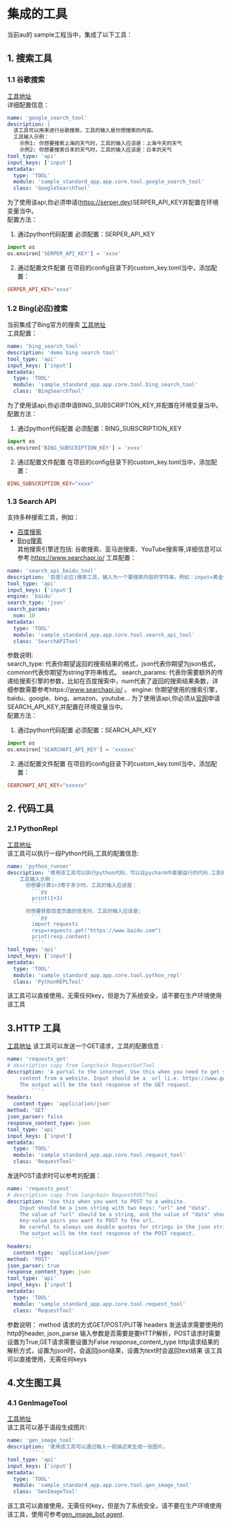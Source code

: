# 集成的工具

当前au的 sample工程当中，集成了以下工具：

## 1. 搜索工具

### 1.1 谷歌搜索
[工具地址](../../../sample_standard_app/app/core/tool/google_search_tool.yaml)  
详细配置信息：

```yaml
name: 'google_search_tool'
description: |
  该工具可以用来进行谷歌搜索，工具的输入是你想搜索的内容。
  工具输入示例：
    示例1: 你想要搜索上海的天气时，工具的输入应该是：上海今天的天气
    示例2: 你想要搜索日本的天气时，工具的输入应该是：日本的天气
tool_type: 'api'
input_keys: ['input']
metadata:
  type: 'TOOL'
  module: 'sample_standard_app.app.core.tool.google_search_tool'
  class: 'GoogleSearchTool'
```
为了使用该api,你必须申请(https://serper.dev)SERPER_API_KEY并配置在环境变量当中。  
配置方法：
1. 通过python代码配置
必须配置：SERPER_API_KEY
```python
import os
os.environ['SERPER_API_KEY'] = 'xxxx'
```
2. 通过配置文件配置
在项目的config目录下的custom_key.toml当中，添加配置：
```toml
SERPER_API_KEY="xxxx"
```


### 1.2 Bing(必应)搜索
当前集成了Bing官方的搜索
[工具地址](../../../sample_standard_app/app/core/tool/bing_search_tool.yaml)  
工具配置：
```yaml
name: 'bing_search_tool'
description: 'demo bing search tool'
tool_type: 'api'
input_keys: ['input']
metadata:
  type: 'TOOL'
  module: 'sample_standard_app.app.core.tool.bing_search_tool'
  class: 'BingSearchTool'
```
为了使用该api,你必须申请BING_SUBSCRIPTION_KEY,并配置在环境变量当中。  
配置方法：
1. 通过python代码配置
必须配置：BING_SUBSCRIPTION_KEY
```python
import os
os.environ['BING_SUBSCRIPTION_KEY'] = 'xxxx'
```
2. 通过配置文件配置
在项目的config目录下的custom_key.toml当中，添加配置：
```toml
BING_SUBSCRIPTION_KEY="xxxx"
```



### 1.3 Search API
支持多种搜索工具，例如：   
- [百度搜索](../../../sample_standard_app/app/core/tool/search_api_baidu_tool.yaml)
- [Bing搜索](../../../sample_standard_app/app/core/tool/search_api_bing_tool.yaml)  
其他搜索引擎还包括: 谷歌搜索、亚马逊搜索、YouTube搜索等,详细信息可以参考:https://www.searchapi.io/
工具配置：
```yaml
name: 'search_api_baidu_tool'
description: '百度(必应)搜索工具，输入为一个要搜索内容的字符串，例如：input=黄金价格是多少'
tool_type: 'api'
input_keys: ['input']
engine: 'baidu'
search_type: 'json'
search_params:
  num: 10
metadata:
  type: 'TOOL'
  module: 'sample_standard_app.app.core.tool.search_api_tool'
  class: 'SearchAPITool'
```
参数说明:  
search_type: 代表你期望返回的搜索结果的格式，json代表你期望为json格式，common代表你期望为string字符串格式。
search_params: 代表你需要额外的传递给搜索引擎的参数，比如在百度搜索中，num代表了返回的搜索结果条数，详细参数需要参考https://www.searchapi.io/  。
engine: 你期望使用的搜索引擎，baidu、google、bing、amazon、youtube...
为了使用该api,你必须从[官网](https://www.searchapi.io/)申请SEARCH_API_KEY,并配置在环境变量当中。  
配置方法：
1. 通过python代码配置
必须配置：SEARCH_API_KEY
```python
import os
os.environ['SEARCHAPI_API_KEY'] = 'xxxxxx'
```
2. 通过配置文件配置
在项目的config目录下的custom_key.toml当中，添加配置：
```toml
SEARCHAPI_API_KEY="xxxxxx"
```


## 2. 代码工具

### 2.1 PythonRepl
[工具地址](../../../sample_standard_app/app/core/tool/python_repl_tool.yaml)  
该工具可以执行一段Python代码,工具的配置信息:  
```yaml
name: 'python_runner'
description: '使用该工具可以执行python代码，可以在pycharm中直接运行的代码.工具的输入必须时一段有效的python代码. 如何你想要查看工具的执行结果, 必须在python代码中使用print(...)打印你想查看的内容。
    工具输入示例：
      你想要计算1+3等于多少时，工具的输入应该是：
        ```py 
        print(1+3)
        ```
      你想要获取百度页面的信息时，工具的输入应该是: 
        ```py 
        import requests
        resp=requests.get("https://www.baidu.com")
        print(resp.content)
        ```'
tool_type: 'api'
input_keys: ['input']
metadata:
  type: 'TOOL'
  module: 'sample_standard_app.app.core.tool.python_repl'
  class: 'PythonREPLTool'
```

该工具可以直接使用，无需任何key，但是为了系统安全，请不要在生产环境使用该工具

## 3.HTTP 工具
[工具地址](../../../sample_standard_app/app/core/tool/request_get_tool.yaml)
该工具可以发送一个GET请求，工具的配置信息 :  
```yaml
name: 'requests_get'
# description copy from langchain RequestGetTool
description: 'A portal to the internet. Use this when you need to get specific
    content from a website. Input should be a  url (i.e. https://www.google.com).
    The output will be the text response of the GET request.
        ```'
headers:
  content-type: 'application/json'
method: 'GET'
json_parser: false
response_content_type: json
tool_type: 'api'
input_keys: ['input']
metadata:
  type: 'TOOL'
  module: 'sample_standard_app.app.core.tool.request_tool'
  class: 'RequestTool'
```
发送POST请求时可以参考的配置：
```yaml
name: 'requests_post'
# description copy from langchain RequestPOSTTool
description: 'Use this when you want to POST to a website.
    Input should be a json string with two keys: "url" and "data".
    The value of "url" should be a string, and the value of "data" should be a dictionary of 
    key-value pairs you want to POST to the url.
    Be careful to always use double quotes for strings in the json string
    The output will be the text response of the POST request.
        ```'
headers:
  content-type: 'application/json'
method: 'POST'
json_parser: true
response_content_type: json
tool_type: 'api'
input_keys: ['input']
metadata:
  type: 'TOOL'
  module: 'sample_standard_app.app.core.tool.request_tool'
  class: 'RequestTool'
```
参数说明：
    method 请求的方式GET/POST/PUT等
    headers 发送请求需要使用的 http的header,
    json_parse 输入参数是否需要是要HTTP解析，POST请求时需要设置为True,GET请求需要设置为False
    response_content_type http请求结果的解析方式，设置为json时，会返回json结果，设置为text时会返回text结果
该工具可以直接使用，无需任何keys

## 4.文生图工具
### 4.1 GenImageTool
[工具地址](../../../sample_standard_app/app/core/tool/gen_image_tool.yaml)  
该工具可以基于语段生成图片:  
```yaml
name: 'gen_image_tool'
description: '使用该工具可以通过输入一段描述来生成一张图片。
        ```'
tool_type: 'api'
input_keys: ['input']
metadata:
  type: 'TOOL'
  module: 'sample_standard_app.app.core.tool.gen_image_tool'
  class: 'GenImageTool'
```

该工具可以直接使用，无需任何key，但是为了系统安全，请不要在生产环境使用该工具，使用可参考[gen_image_bot agent](../../../sample_standard_app/app/examples/tool/gen_image_bot.py).